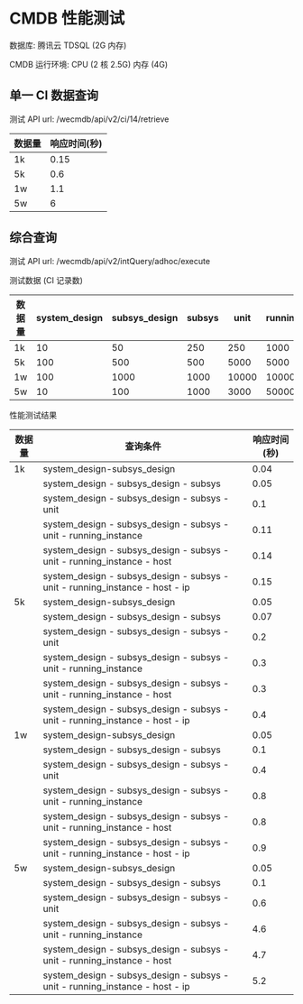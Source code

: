 # CMDB 性能测试

数据库: 腾讯云 TDSQL (2G 内存)

CMDB 运行环境: CPU (2 核 2.5G) 内存 (4G)

## 单一 CI 数据查询

测试 API url: /wecmdb/api/v2/ci/14/retrieve

|数据量|响应时间(秒)|
|-----|--------|
|1k|0.15|
|5k|0.6|
|1w|1.1|
|5w|6|

## 综合查询

测试 API url: /wecmdb/api/v2/intQuery/adhoc/execute

测试数据 (CI 记录数)

|数据量|system_design|subsys_design|subsys|unit|running_instance|host|ip_addr|
| ----- | --------- | ----------- | ---- | --- | ------------- | ---|-------|
|1k|10|50|250|250|1000|1000|1000|
|5k|100|500|500|5000|5000|5000|5000|
|1w|100|1000|1000|10000|10000|10000|10000|
|5w|10|100|1000|3000|50000|50000|50000|

性能测试结果

| 数据量 | 查询条件                                                                     | 响应时间 (秒) |
| ------ | ---------------------------------------------------------------------------- | ------------- |
| 1k     | system_design-subsys_design                                                  | 0.04          |
|        | system_design - subsys_design - subsys                                       | 0.05          |
|        | system_design - subsys_design - subsys - unit                                | 0.1           |
|        | system_design - subsys_design - subsys - unit - running_instance             | 0.11          |
|        | system_design - subsys_design - subsys - unit - running_instance - host      | 0.14          |
|        | system_design - subsys_design - subsys - unit - running_instance - host - ip | 0.15          |
| 5k     | system_design-subsys_design                                                  | 0.05          |
|        | system_design - subsys_design - subsys                                       | 0.07          |
|        | system_design - subsys_design - subsys - unit                                | 0.2           |
|        | system_design - subsys_design - subsys - unit - running_instance             | 0.3           |
|        | system_design - subsys_design - subsys - unit - running_instance - host      | 0.3           |
|        | system_design - subsys_design - subsys - unit - running_instance - host - ip | 0.4           |
| 1w     | system_design-subsys_design                                                  | 0.05          |
|        | system_design - subsys_design - subsys                                       | 0.1           |
|        | system_design - subsys_design - subsys - unit                                | 0.4           |
|        | system_design - subsys_design - subsys - unit - running_instance             | 0.8           |
|        | system_design - subsys_design - subsys - unit - running_instance - host      | 0.8           |
|        | system_design - subsys_design - subsys - unit - running_instance - host - ip | 0.9           |
| 5w     | system_design-subsys_design                                                  | 0.05          |
|        | system_design - subsys_design - subsys                                       | 0.1           |
|        | system_design - subsys_design - subsys - unit                                | 0.6           |
|        | system_design - subsys_design - subsys - unit - running_instance             | 4.6           |
|        | system_design - subsys_design - subsys - unit - running_instance - host      | 4.7           |
|        | system_design - subsys_design - subsys - unit - running_instance - host - ip | 5.2           |

